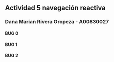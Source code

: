 ## Actividad 5 navegación reactiva
### Dana Marian Rivera Oropeza - A00830027

#### BUG 0

#### BUG 1

#### BUG 2
